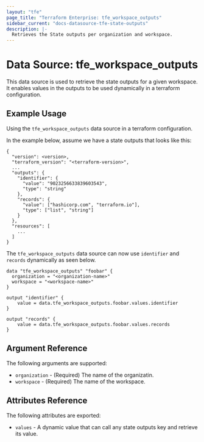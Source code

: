 ```yaml
---
layout: "tfe"
page_title: "Terraform Enterprise: tfe_workspace_outputs"
sidebar_current: "docs-datasource-tfe-state-outputs"
description: |-
  Retrieves the State outputs per organization and workspace.
---
```

# Data Source: tfe_workspace_outputs

This data source is used to retrieve the state outputs for a given workspace.
It enables values in the outputs to be used dynamically in a terraform
configuration.

## Example Usage

Using the `tfe_workspace_outputs` data source in a terraform configuration.

In the example below, assume we have a state outputs that looks like this:

```
{
  "version": <version>,
  "terraform_version": "<terraform-version>",
  ...
  "outputs": {
    "identifier": {
      "value": "9023256633839603543",
      "type": "string"
    },
    "records": {
      "value": ["hashicorp.com", "terraform.io"],
      "type": ["list", "string"]
    }
  },
  "resources": [
    ...
  ]
}
```

The `tfe_workspace_outputs` data source can now use `identifier` and `records`
dynamically as seen below.

```hcl
data "tfe_workspace_outputs" "foobar" {
  organization = "<organization-name>"
  workspace = "<workspace-name>"
}

output "identifier" {
	value = data.tfe_workspace_outputs.foobar.values.identifier
}

output "records" {
	value = data.tfe_workspace_outputs.foobar.values.records
}
```

## Argument Reference

The following arguments are supported:

* `organization` - (Required) The name of the organizatin.
* `workspace` - (Required) The name of the workspace.

## Attributes Reference

The following attributes are exported:

* `values` - A dynamic value that can call any state outputs key and retrieve
  its value.
